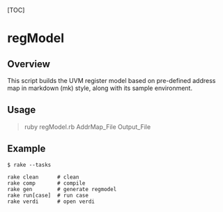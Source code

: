 [TOC]

# regModel

## Overview
This script builds the UVM register model based on pre-defined address map in markdown (mk) style, along with its sample environment.

## Usage
> ruby regModel.rb AddrMap_File Output_File

## Example

```
$ rake --tasks

rake clean      # clean
rake comp       # compile
rake gen        # generate regmodel
rake run[case]  # run case
rake verdi      # open verdi
```
